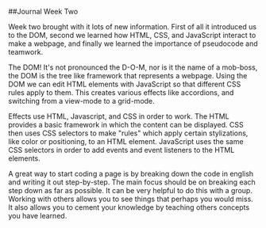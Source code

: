 ##Journal Week Two

Week two brought with it lots of new information. First of all it introduced us to the DOM, second we learned how HTML, CSS, and JavaScript interact to make a webpage, and finally we learned the importance of pseudocode and teamwork.

The DOM! It's not pronounced the D-O-M, nor is it the name of a mob-boss, the DOM is the tree like framework that represents a webpage. Using the DOM we can edit HTML elements with JavaScript so that different CSS rules apply to them. This creates various effects like accordions, and switching from a view-mode to a grid-mode. 

Effects use HTML, Javascript, and CSS in order to work. The HTML provides a basic framework in which the content can be displayed. CSS then uses CSS selectors to make "rules" which apply certain stylizations, like color or positioning, to an HTML element. JavaScript uses the same CSS selectors in order to add events and event listeners to the HTML elements.  

A great way to start coding a page is by breaking down the code in english and writing it out step-by-step. The main focus should be on breaking each step down as far as possible. It can be very helpful to do this with a group. Working with others allows you to see things that perhaps you would miss. It also allows you to cement your knowledge by teaching others concepts you have learned.  

